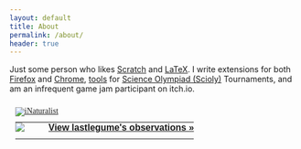 ```yaml
---
layout: default
title: About
permalink: /about/
header: true
---
```


Just some person who likes [Scratch](https://scratch.mit.edu/) and [LaTeX](https://www.latex-project.org/). I write extensions for both [Firefox](https://addons.mozilla.org/en-US/firefox/user/17603989/) and [Chrome](https://chrome.google.com/webstore/search/lastlegume), [tools](/scioly-tools) for [Science Olympiad (Scioly)](https://www.soinc.org/) Tournaments, and am an infrequent game jam participant on itch.io.   



<style type="text/css" media="screen">
.inat-widget { font-family: Georgia, serif; padding: 10px; line-height: 1;}
.inat-widget-header {margin-bottom: 10px;}
.inat-widget td {vertical-align: top; padding-bottom: 10px;}
.inat-label { color: #888; }
.inat-meta { font-size: smaller; margin-top: 3px; line-height: 1.2;}
.inat-observation-body, .inat-user-body { padding-left: 10px; }
.inat-observation-image {text-align: center;}
.inat-observation-image, .inat-user-image { width: 48px; display: inline-block; }
.inat-observation-image img, .inat-user-image img { max-width: 48px; }
.inat-observation-image img { vertical-align: middle; }
.inat-widget-small .inat-observation-image { display:block; float: left; margin: 0 3px 3px 0; height:48px;}
.inat-label, .inat-value, .inat-user { font-family: "Trebuchet MS", Arial, sans-serif; }
.inat-user-body {vertical-align: middle;}
.inat-widget td.inat-user-body {vertical-align: middle;}
.inat-widget .inat-footer td.inat-value {vertical-align: middle; padding-left: 10px;}
table {
  margin: 0;
  width: auto;
}

th {
  padding: 0;
}

td {
  padding: 0;
}

</style>
<div class="inat-widget">
    <div class="inat-widget-header">
      <a href="https://www.inaturalist.org"><img alt="iNaturalist" src="https://www.inaturalist.org/assets/logo-small-white.png" /></a>  
    </div>
  <script type="text/javascript" charset="utf-8" src="https://www.inaturalist.org/observations/lastlegume.widget?layout=large&limit=5&order=desc&order_by=observed_on"></script>
  <table class="inat-footer">
    <tr class="inat-user">
        <td class="inat-user-image">
          <a border="0" href="https://www.inaturalist.org/observations/lastlegume"><img class="usericon" src="https://static.inaturalist.org/attachments/users/icons/7246166/thumb.png?1718430016" /></a>
        </td>
      <td class="inat-value">
        <strong>
            <a href="https://www.inaturalist.org/observations/lastlegume">View lastlegume's observations »</a>
        </strong>
      </td>
    </tr>
  </table>
</div>

